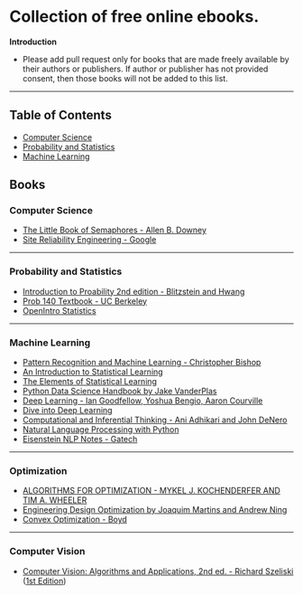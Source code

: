 # Collection of free online ebooks.

**Introduction**

- Please add pull request only for books that are made freely available by their authors or publishers. If author or publisher has not provided consent, then those books will not be added to this list.

------------------------------

Table of Contents
------------------------------

- [Computer Science](#computer-science)
- [Probability and Statistics](#probability-and-statistics)
- [Machine Learning](#machine-learning)

Books
------------------------------
### Computer Science

- [The Little Book of Semaphores - Allen B. Downey](https://greenteapress.com/wp/semaphores/)
- [Site Reliability Engineering - Google](https://landing.google.com/sre/sre-book/toc/)

------------------------------
### Probability and Statistics

- [Introduction to Proability 2nd edition - Blitzstein and Hwang](http://probabilitybook.net/)
- [Prob 140 Textbook - UC Berkeley](http://prob140.org/textbook/README.html)
- [OpenIntro Statistics](https://www.openintro.org/book/os/)

------------------------------

### Machine Learning

- [Pattern Recognition and Machine Learning - Christopher Bishop](https://www.microsoft.com/en-us/research/publication/pattern-recognition-machine-learning/)
- [An Introduction to Statistical Learning](https://www.statlearning.com/)
- [The Elements of Statistical Learning](https://hastie.su.domains/ElemStatLearn/)
- [Python Data Science Handbook by Jake VanderPlas](https://jakevdp.github.io/PythonDataScienceHandbook/)
- [Deep Learning - Ian Goodfellow, Yoshua Bengio, Aaron Courville](http://www.deeplearningbook.org/)
- [Dive into Deep Learning](http://d2l.ai/index.html)
- [Computational and Inferential Thinking - Ani Adhikari and John DeNero](https://www.inferentialthinking.com/chapters/intro)
- [Natural Language Processing with Python](https://www.nltk.org/book/)
- [Eisenstein NLP Notes - Gatech](https://github.com/jacobeisenstein/gt-nlp-class/blob/master/notes/eisenstein-nlp-notes.pdf)

------------------------------

### Optimization

- [ALGORITHMS FOR OPTIMIZATION - MYKEL J. KOCHENDERFER AND TIM A. WHEELER](https://algorithmsbook.com/optimization/)
- [Engineering Design Optimization by Joaquim Martins and Andrew Ning](http://websites.umich.edu/~mdolaboratory/pdf/Martins2021.pdf)
- [Convex Optimization - Boyd](https://web.stanford.edu/~boyd/cvxbook/bv_cvxbook.pdf)

------------------------------

### Computer Vision

- [Computer Vision: Algorithms and Applications, 2nd ed. - Richard Szeliski](https://szeliski.org/Book/) ([1st Edition](https://szeliski.org/Book/1stEdition.htm))
